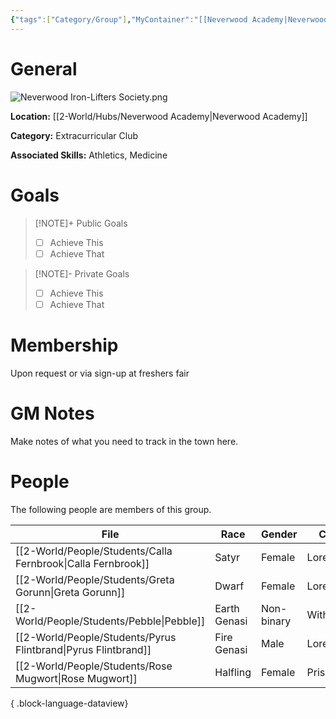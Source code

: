 ```yaml
---
{"tags":["Category/Group"],"MyContainer":"[[Neverwood Academy|Neverwood Academy]]","MyCategory":"Extracurricular Club","image":"Neverwood Iron-Lifters Society.png","obsidianUIMode":"preview","leaders":null,"staff":null,"members":null,"initiates":null,"primary_contact":null,"Skill1":"Athletics","Skill2":"Medicine","dg-publish":true,"dg-path":"World/Groups/Extracurricular Club/Neverwood Iron-Lifters Society.md","permalink":"/world/groups/extracurricular-club/neverwood-iron-lifters-society/","dgPassFrontmatter":true,"updated":"2025-10-04T00:47:44.000+01:00"}
---
```



# General

![Neverwood Iron-Lifters Society.png](/img/user/z_Assets/Extracurriculars/Neverwood%20Iron-Lifters%20Society.png)

**Location:** [[2-World/Hubs/Neverwood Academy\|Neverwood Academy]]

**Category:** Extracurricular Club

**Associated Skills:** Athletics, Medicine

# Goals

> [!NOTE]+ Public Goals
> - [ ] Achieve This
> - [ ] Achieve That

> [!NOTE]- Private Goals
> - [ ] Achieve This
> - [ ] Achieve That

# Membership
Upon request or via sign-up at freshers fair

# GM Notes

Make notes of what you need to track in the town here. 


# People

The following people are members of this group. 


| File                                                              | Race         | Gender     | College     |
| ----------------------------------------------------------------- | ------------ | ---------- | ----------- |
| [[2-World/People/Students/Calla Fernbrook\|Calla Fernbrook]]   | Satyr        | Female     | Lorehold    |
| [[2-World/People/Students/Greta Gorunn\|Greta Gorunn]]         | Dwarf        | Female     | Lorehold    |
| [[2-World/People/Students/Pebble\|Pebble]]                     | Earth Genasi | Non-binary | Witherbloom |
| [[2-World/People/Students/Pyrus Flintbrand\|Pyrus Flintbrand]] | Fire Genasi  | Male       | Lorehold    |
| [[2-World/People/Students/Rose Mugwort\|Rose Mugwort]]         | Halfling     | Female     | Prismari    |

{ .block-language-dataview}
